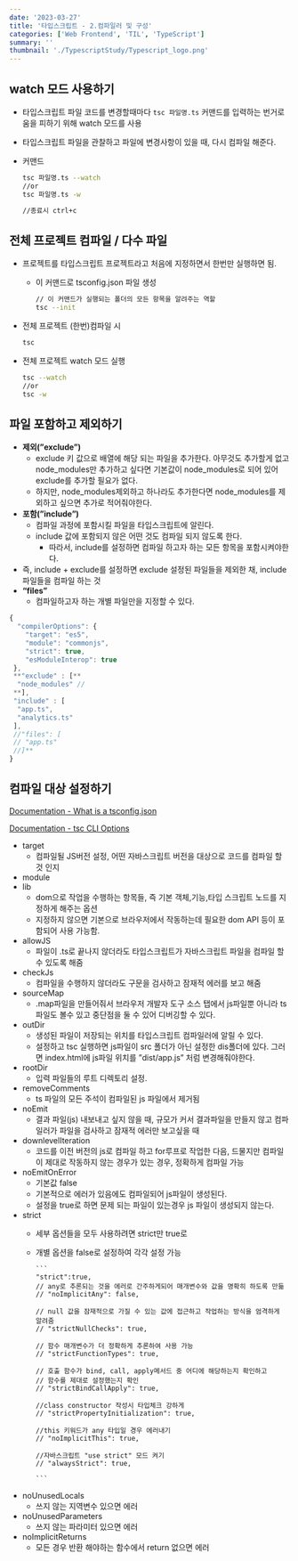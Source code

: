 ```yaml
---
date: '2023-03-27'
title: '타입스크립트 - 2.컴파일러 및 구성'
categories: ['Web Frontend', 'TIL', 'TypeScript']
summary: ''
thumbnail: './TypescriptStudy/Typescript_logo.png'
---
```


## watch 모드 사용하기

- 타입스크립트 파일 코드를 변경할때마다 `tsc 파일명.ts` 커맨드를 입력하는 번거로움을 피하기 위해 watch 모드를 사용
- 타입스크립트 파일을 관찰하고 파일에 변경사항이 있을 때, 다시 컴파일 해준다.
- 커맨드

    ```bash
    tsc 파일명.ts --watch
    //or 
    tsc 파일명.ts -w
    
    //종료시 ctrl+c
    ```

## 전체 프로젝트 컴파일 / 다수 파일

- 프로젝트를 타입스크립트 프로젝트라고 처음에 지정하면서 한번만 실행하면 됨.
  - 이 커맨드로 tsconfig.json 파일 생성

    ```bash
    // 이 커맨드가 실행되는 폴더의 모든 항목을 알려주는 역할
    tsc --init
    ```

- 전체 프로젝트 (한번)컴파일 시

    ```bash
    tsc
    ```

- 전체 프로젝트 watch 모드 실행

    ```bash
    tsc --watch
    //or 
    tsc -w
    ```

## 파일 포함하고 제외하기

- **제외(”exclude”)**
  - exclude 키 값으로 배열에 해당 되는 파일을 추가한다. 아무것도 추가할게 없고 node_modules만 추가하고 싶다면 기본값이 node_modules로 되어 있어 exclude를 추가할 필요가 없다.
  - 하지만, node_modules제외하고 하나라도 추가한다면 node_modules를 제외하고 싶으면 추가로 적어줘야한다.
- **포함(”include”)**
  - 컴파일 과정에 포함시킬 파일을 타입스크립트에 알린다.
  - include 값에 포함되지 않은 어떤 것도 컴파일 되지 않도록 한다.
    - 따라서, include를 설정하면 컴파일 하고자 하는 모든 항목을 포함시켜야한다.
- 즉, include + exclude를 설정하면 exclude 설정된 파일들을 제외한 채, include 파일들을 컴파일 하는 것
- **“files”**
  - 컴파일하고자 하는 개별 파일만을 지정할 수 있다.

```jsx
{
  "compilerOptions": {
    "target": "es5",
    "module": "commonjs",
    "strict": true,
    "esModuleInterop": true
 },
 **"exclude" : [**
  "node_modules" //
 **],
 "include" : [
  "app.ts",
  "analytics.ts"
 ],
 //"files": [
 // "app.ts"
 //]**
}
```

## 컴파일 대상 설정하기

[Documentation - What is a tsconfig.json](https://www.typescriptlang.org/docs/handbook/tsconfig-json.html)

[Documentation - tsc CLI Options](https://www.typescriptlang.org/docs/handbook/compiler-options.html)

- target
  - 컴파일될 JS버전 설정, 어떤 자바스크립트 버전을 대상으로 코드를 컴파일 할 것 인지
- module
- lib
  - dom으로 작업을 수행하는 항목들, 즉 기본 객체,기능,타입 스크립트 노드를 지정하게 해주는 옵션
  - 지정하지 않으면 기본으로 브라우저에서 작동하는데 필요한 dom API 등이 포함되어 사용 가능함.
- allowJS
  - 파일이 .ts로 끝나지 않더라도 타입스크립트가 자바스크립트 파일을 컴파일 할 수 있도록 해줌
- checkJs
  - 컴파일을 수행하지 않더라도 구문을 검사하고 잠재적 에러를 보고 해줌
- sourceMap
  - .map파일을 만들어줘서 브라우저 개발자 도구 소스 탭에서 js파일뿐 아니라 ts 파일도 볼수 있고 중단점을 둘 수 있어 디버깅할 수 있다.
- outDir
  - 생성된 파일이 저장되는 위치를 타입스크립트 컴파일러에 알릴 수 있다.
  - 설정하고 tsc 실행하면 js파일이 src 폴더가 아닌 설정한 dis폴더에 있다. 그러면 index.html에 js파일 위치를 ”dist/app.js” 처럼 변경해줘야한다.
- rootDir
  - 입력 파일들의 루트 디렉토리 설정.
- removeComments
  - ts 파일의 모든 주석이 컴파일된 js 파일에서 제거됨
- noEmit
  - 결과 파일(js) 내보내고 싶지 않을 때, 규모가 커서 결과파일을 만들지 않고 컴파일러가 파일을 검사하고 잠재적 에러만 보고싶을 때
- downlevelIteration
  - 코드를 이전 버전의 js로 컴파일 하고 for루프로 작업한 다음, 드물지만 컴파일이 제대로 작동하지 않는 경우가 있는 경우, 정확하게 컴파일 가능
- noEmitOnError
  - 기본값 false
  - 기본적으로 에러가 있음에도 컴파일되어 js파일이 생성된다.
  - 설정을 true로 하면 문제 되는 파일이 있는경우 js 파일이 생성되지 않는다.
- strict
  - 세부 옵션들을 모두 사용하려면 strict만 true로
  - 개별 옵션을 false로 설정하여 각각 설정 가능

        ```
        "strict":true,
        // any로 추론되는 것을 에러로 간주하게되어 매개변수와 값을 명확히 하도록 만듦
        // "noImplicitAny": false, 
        
        // null 값을 잠재적으로 가질 수 있는 값에 접근하고 작업하는 방식을 엄격하게 알려줌
        // "strictNullChecks": true,
        
        // 함수 매개변수가 더 정확하게 추론하여 사용 가능
        // "strictFunctionTypes": true,
        
        // 호출 함수가 bind, call, apply메서드 중 어디에 해당하는지 확인하고
        // 함수를 제대로 설정했는지 확인
        // "strictBindCallApply": true,
        
        //class constructor 작성시 타입체크 강하게
        // "strictPropertyInitialization": true,
        
        //this 키워드가 any 타입일 경우 에러내기
        // "noImplicitThis": true,
        
        //자바스크립트 "use strict" 모드 켜기
        // "alwaysStrict": true,
        
        ```

- noUnusedLocals
  - 쓰지 않는 지역변수 있으면 에러
- noUnusedParameters
  - 쓰지 않는 파라미터 있으면 에러
- noImplicitReturns
  - 모든 경우 반환 해야하는 함수에서 return 없으면 에러
